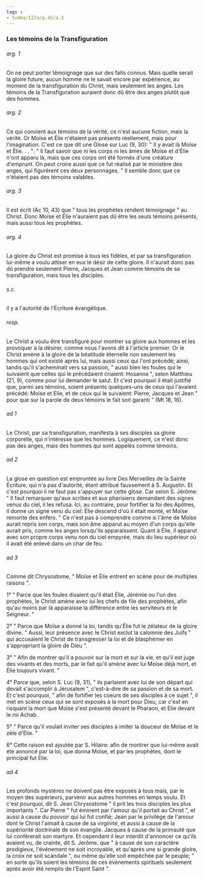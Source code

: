 ```yaml
---
tags : 
- Summa/IIIa/q.45/a.3
---
```


### Les témoins de la Transfiguration

###### arg. 1
On ne peut porter témoignage que sur des faits connus. Mais quelle serait la gloire future, aucun homme ne le savait encore par expérience, au moment de la transfiguration du Christ, mais seulement les anges. Les témoins de la Transfiguration auraient donc dû être des anges plutôt que des hommes. 

###### arg. 2
Ce qui convient aux témoins de la vérité, ce n'est aucune fiction, mais la vérité. Or Moïse et Élie n'étaient pas présents réellement, mais pour l'imagination. C'est ce que dit une Glose sur Luc (9, 30): " Il y avait là Moïse et Élie. . . ": " Il faut savoir que ni les corps ni les âmes de Moïse et d'Élie n'ont apparu là, mais que ces corps ont été formés d'une créature d'emprunt. On peut croire aussi que ce fut réalisé par le ministère des anges, qui figurèrent ces deux personnages. " Il semble donc que ce n'étaient pas des témoins valables. 

###### arg. 3
Il est écrit (Ac 10, 43) que " tous les prophètes rendent témoignage " au Christ. Donc Moïse et Élie n'auraient pas dû être les seuls témoins présents, mais aussi tous les prophètes. 

###### arg. 4
La gloire du Christ est promise à tous les fidèles, et par sa transfiguration lui-même a voulu attiser en eux le désir de cette gloire. Il n'aurait donc pas dû prendre seulement Pierre, Jacques et Jean comme témoins de sa transfiguration, mais tous les disciples. 

###### s.c.
il y a l'autorité de l'Écriture évangélique. 

###### resp.
Le Christ a voulu être transfiguré pour montrer sa gloire aux hommes et les provoquer à la désirer, comme nous l'avons dit à l'article premier. Or le Christ amène à la gloire de la béatitude éternelle non seulement les hommes qui ont existé après lui, mais aussi ceux qui l'ont précédé; ainsi, tandis qu'il s'acheminait vers sa passion, " aussi bien les foules qui le suivaient que celles qui le précédaient criaient: Hosanna ", selon Matthieu (21, 9), comme pour lui demander le salut. Et c'est pourquoi il était justifié que, parmi ses témoins, soient présents quelques-uns de ceux qui l'avaient précédé: Moïse et Elie, et de ceux qui le suivaient: Pierre, Jacques et Jean " pour que sur la parole de deux témoins le fait soit garanti " (Mt 18, 16). 

###### ad 1
Le Christ, par sa transfiguration, manifesta à ses disciples sa gloire corporelle, qui n'intéresse que les hommes. Logiquement, ce n'est donc pas des anges, mais des hommes qui sont appelés comme témoins. 

###### ad 2
La glose en question est empruntée au livre Des Merveilles de la Sainte Écriture, qui n'a pas d'autorité, étant attribué faussement à S. Augustin. Et c'est pourquoi il ne faut pas s'appuyer sur cette glose. Car selon S. Jérôme: " Il faut remarquer qu'aux scribes et aux pharisiens demandant des signes venus du ciel, il les refusa. Ici, au contraire, pour fortifier la foi des Apôtres, il donne un signe venu du ciel: Élie descend d'où il était monté, et Moïse remonte des enfers. " Ce n'est pas à comprendre comme si l'âme de Moïse aurait repris son corps, mais son âme apparut au moyen d'un corps qu'elle aurait pris, comme les anges lorsqu'ils apparaissent. Quant à Élie, il apparut avec son propre corps venu non du ciel empyrée, mais du lieu supérieur où il avait été enlevé dans un char de feu. 

###### ad 3
Comme dit Chrysostome, " Moïse et Élie entrent en scène pour de multiples raisons ". 

1° " Parce que les foules disaient qu'il était Élie, Jérémie ou l'un des prophètes, le Christ amène avec lui les chefs de file des prophètes, afin qu'au moins par là apparaisse la différence entre les serviteurs et le Seigneur. " 

2° " Parce que Moïse a donné la loi, tandis qu'Élie fut le zélateur de la gloire divine. " Aussi, leur présence avec le Christ exclut la calomnie des Juifs " qui accusaient le Christ de transgresser la loi et de blasphémer en s'appropriant la gloire de Dieu ". 

3° " Afin de montrer qu'il a pouvoir sur la mort et sur la vie, et qu'il est juge des vivants et des morts, par le fait qu'il amène avec lui Moïse déjà mort, et Élie toujours vivant. " 

4° Parce que, selon S. Luc (9, 31), " ils parlaient avec lui de son départ qui devait s'accomplir à Jérusalem ", c'est-à-dire de sa passion et de sa mort. Et c'est pourquoi, " afin de fortifier les coeurs de ses disciples à ce sujet ", il met en scène ceux qui se sont exposés à la mort pour Dieu, car c'est en risquant la mort que Moïse s'est présenté devant le Pharaon, et Elie devant le roi Achab. 

5° " Parce qu'il voulait inviter ses disciples à imiter la douceur de Moïse et le zèle d'Elie. " 

6° Cette raison est ajoutée par S. Hilaire: afin de montrer que lui-même avait été annoncé par la loi, que donna Moïse, et par les prophètes, dont le principal fut Élie. 

###### ad 4
Les profonds mystères ne doivent pas être exposés à tous mais, par le moyen des supérieurs, parvenir aux autres hommes en temps voulu. Et c'est pourquoi, dit S. Jean Chrysostome " il prit les trois disciples les plus importants ". Car Pierre " fut éminent par l'amour qu'il portait au Christ ", et aussi à cause du pouvoir qui lui fut confié; Jean par le privilège de l'amour dont le Christ l'aimait à cause de sa virginité, et aussi à cause de la supériorité doctrinale de son évangile. Jacques à cause de la primauté que lui conférerait son martyre. Et cependant il leur interdit d'annoncer ce qu'ils avaient vu, de crainte, dit S. Jérôme. que " à cause de son caractère prodigieux, l'événement ne soit incroyable, et qu'après une si grande gloire, la croix ne soit scandale ", ou même qu'elle soit empêchée par le peuple; " en sorte qu'ils soient les témoins de ces événements spirituels seulement après avoir été remplis de l'Esprit Saint ". 

